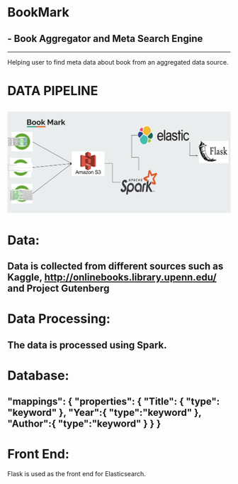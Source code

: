 # BookMark
## - Book Aggregator and Meta Search Engine
--- 
Helping user to find meta data about book from an aggregated data source.

# DATA PIPELINE
![](https://github.com/MariaChowdhury/BookMark/blob/master/pipeline.png)
---
# Data:
Data is collected from different sources such as Kaggle, http://onlinebooks.library.upenn.edu/  and Project Gutenberg
---
# Data Processing:
The data is processed using Spark.
---
# Database:
 "mappings": {
	          "properties": {
	            "Title": {
	              "type": "keyword"
	            },
		    "Year":{
		     "type":"keyword" 
		  },
		   "Author":{
		    "type":"keyword"
		  }
	          }
	        }
---
# Front End:
Flask is used as the front end for Elasticsearch. 
